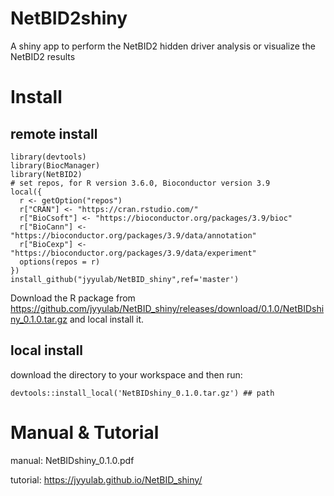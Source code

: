 # NetBID2shiny
A shiny app to perform the NetBID2 hidden driver analysis or visualize the NetBID2 results

# Install

## remote install

```
library(devtools)
library(BiocManager)
library(NetBID2)
# set repos, for R version 3.6.0, Bioconductor version 3.9
local({
  r <- getOption("repos")
  r["CRAN"] <- "https://cran.rstudio.com/"
  r["BioCsoft"] <- "https://bioconductor.org/packages/3.9/bioc"
  r["BioCann"] <- "https://bioconductor.org/packages/3.9/data/annotation"
  r["BioCexp"] <- "https://bioconductor.org/packages/3.9/data/experiment"
  options(repos = r)
})
install_github("jyyulab/NetBID_shiny",ref='master') 
```

Download the R package from https://github.com/jyyulab/NetBID_shiny/releases/download/0.1.0/NetBIDshiny_0.1.0.tar.gz and local install it.

## local install

download the directory to your workspace and then run:

```
devtools::install_local('NetBIDshiny_0.1.0.tar.gz') ## path 
```

# Manual & Tutorial

manual: NetBIDshiny_0.1.0.pdf

tutorial: https://jyyulab.github.io/NetBID_shiny/

